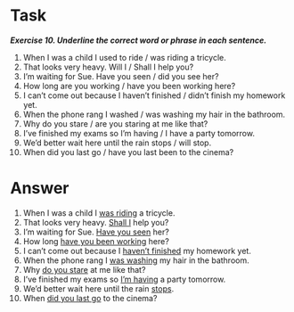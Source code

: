 <h1>Task</h1>
<em><strong>Exercise 10. Underline the correct word or phrase in each sentence.</strong></em><br>

1. When I was a child I used to ride / was riding a tricycle.<br>
2. That looks very heavy. Will I / Shall I help you?<br>
3. I’m waiting for Sue. Have you seen / did you see her?<br>
4. How long are you working / have you been working here?<br>
5. I can’t come out because I haven’t finished / didn’t finish my homework yet.<br>
6. When the phone rang I washed / was washing my hair in the bathroom.<br>
7. Why do you stare / are you staring at me like that?<br>
8. I’ve finished my exams so I’m having / I have a party tomorrow.<br>
9. We’d better wait here until the rain stops / will stop.<br>
10. When did you last go / have you last been to the cinema?<br>

<h1>Answer</h1>

1. When I was a child I <ins>was riding</ins> a tricycle.<br>
2. That looks very heavy. <ins>Shall I</ins> help you?<br>
3. I’m waiting for Sue. <ins>Have you seen</ins> her?<br>
4. How long <ins>have you been working</ins> here?<br>
5. I can’t come out because I <ins>haven’t finished</ins> my homework yet.<br>
6. When the phone rang I <ins>was washing</ins> my hair in the bathroom.<br>
7. Why <ins>do you stare</ins> at me like that?<br>
8. I’ve finished my exams so <ins>I’m having</ins> a party tomorrow.<br>
9. We’d better wait here until the rain <ins>stops</ins>.<br>
10. When <ins>did you last go</ins> to the cinema?<br>
